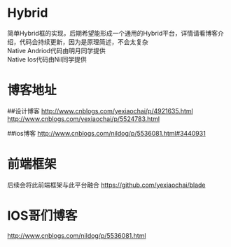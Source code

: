 # Hybrid
简单Hybrid框的实现，后期希望能形成一个通用的Hybrid平台，详情请看博客介绍，代码会持续更新，因为是原理简述，不会太复杂<br/>
Native Andriod代码由明月同学提供<br/>
Native Ios代码由Nil同学提供<br/>

# 博客地址

##设计博客
http://www.cnblogs.com/yexiaochai/p/4921635.html<br/>
http://www.cnblogs.com/yexiaochai/p/5524783.html


##ios博客
http://www.cnblogs.com/nildog/p/5536081.html#3440931



# 前端框架
后续会将此前端框架与此平台融合
https://github.com/yexiaochai/blade


# IOS哥们博客
http://www.cnblogs.com/nildog/p/5536081.html


